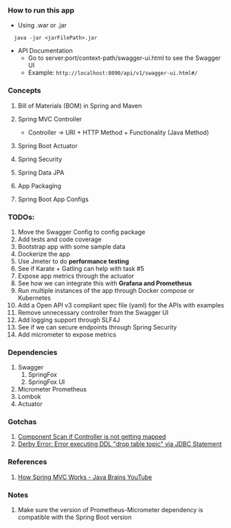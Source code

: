 ### How to run this app

- Using .war or .jar
``` 
  java -jar <jarFilePath>.jar
```

- API Documentation
    - Go to server:port/context-path/swagger-ui.html to see the Swagger UI
    - Example: `http://localhost:8090/api/v1/swagger-ui.html#/`

### Concepts
1. Bill of Materials (BOM) in Spring and Maven

2. Spring MVC Controller
    - Controller -> URI + HTTP Method + Functionality (Java Method)
    
3. Spring Boot Actuator

4. Spring Security

5. Spring Data JPA

6. App Packaging

7. Spring Boot App Configs

### TODOs:
1. Move the Swagger Config to config package
2. Add tests and code coverage
3. Bootstrap app with some sample data
4. Dockerize the app
5. Use Jmeter to do **performance testing**
6. See if Karate + Gatling can help with task #5
7. Expose app metrics through the actuator
8. See how we can integrate this with **Grafana and Prometheus**
9. Run multiple instances of the app through Docker compose or Kubernetes
10. Add a Open API v3 compliant spec file (yaml) for the APIs with examples
11. Remove unnecessary controller from the Swagger UI
12. Add logging support through SLF4J
13. See if we can secure endpoints through Spring Security
14. Add micrometer to expose metrics

 
### Dependencies 
1. Swagger
    1. SpringFox
    2. SpringFox UI
2. Micrometer Prometheus
3. Lombok
4. Actuator

### Gotchas
1. [Component Scan if Controller is not getting mapped](https://stackoverflow.com/questions/45183875/spring-boot-controller-not-mapping/51658190)
2. [Derby Error: Error executing DDL "drop table topic" via JDBC Statement](https://github.com/spring-projects/spring-boot/issues/7706)

### References
1. [How Spring MVC Works - Java Brains YouTube](https://www.youtube.com/watch?v=xkDBaldNki4&list=PLqq-6Pq4lTTbx8p2oCgcAQGQyqN8XeA1x&index=15)

### Notes
1. Make sure the version of Prometheus-Micrometer dependency is compatible with the Spring Boot version
  